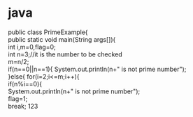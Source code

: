 # java
public class PrimeExample{  
 public static void main(String args[]){  
  int i,m=0,flag=0;    
  int n=3;//it is the number to be checked  
  m=n/2;    
  if(n==0||n==1){
   System.out.println(n+" is not prime number");    
  }else{
   for(i=2;i<=m;i++){    
    if(n%i==0){    
     System.out.println(n+" is not prime number");    
     flag=1;    
     break; 123   
